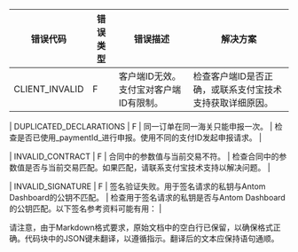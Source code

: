 | 错误代码 | 错误类型 | 错误描述 | 解决方案 |
| --- | --- | --- | --- |
| CLIENT\_INVALID | F | 客户端ID无效。支付宝对客户端ID有限制。 | 检查客户端ID是否正确，或联系支付宝技术支持获取详细原因。 |

| DUPLICATED\_DECLARATIONS | F | 同一订单在同一海关只能申报一次。 | 检查是否已使用_paymentId_进行申报。使用不同的支付ID发起申报请求。 |

| INVALID\_CONTRACT | F | 合同中的参数值与当前交易不符。 | 检查合同中的参数值是否与当前交易匹配。如果匹配，请联系支付宝技术支持以解决问题。 |

| INVALID\_SIGNATURE | F | 签名验证失败。用于签名请求的私钥与Antom Dashboard的公钥不匹配。 | 检查用于签名请求的私钥是否与Antom Dashboard的公钥匹配。以下签名参考资料可能有用： |

请注意，由于Markdown格式要求，原始文档中的空白行已保留，以确保格式正确。代码块中的JSON键未翻译，以遵循指示。翻译后的文本应保持语句通顺。